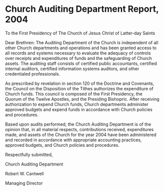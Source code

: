 # Church Auditing Department Report, 2004

To the First Presidency of The Church of Jesus Christ of Latter-day Saints

Dear Brethren: The Auditing Department of the Church is independent of all
other Church departments and operations and has been granted access to all
records and systems necessary to evaluate the adequacy of controls over
receipts and expenditures of funds and the safeguarding of Church assets. The
auditing staff consists of certified public accountants, certified internal
auditors, certified information systems auditors, and other credentialed
professionals.

As prescribed by revelation in section 120 of the Doctrine and Covenants, the
Council on the Disposition of the Tithes authorizes the expenditure of Church
funds. This council is composed of the First Presidency, the Quorum of the
Twelve Apostles, and the Presiding Bishopric. After receiving authorization to
expend Church funds, Church departments administer approved budgets and expend
funds in accordance with Church policies and procedures.

Based upon audits performed, the Church Auditing Department is of the opinion
that, in all material respects, contributions received, expenditures made, and
assets of the Church for the year 2004 have been administered and recorded in
accordance with appropriate accounting practices, approved budgets, and Church
policies and procedures.

Respectfully submitted,

Church Auditing Department

Robert W. Cantwell

Managing Director

